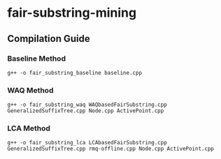 # fair-substring-mining
## Compilation Guide
### Baseline Method
```
g++ -o fair_substring_baseline baseline.cpp
```

### WAQ Method
```
g++ -o fair_substring_waq WAQbasedFairSubstring.cpp GeneralizedSuffixTree.cpp Node.cpp ActivePoint.cpp
```

### LCA Method
```
g++ -o fair_substring_lca LCAbasedFairSubstring.cpp GeneralizedSuffixTree.cpp rmq-offline.cpp Node.cpp ActivePoint.cpp
```
